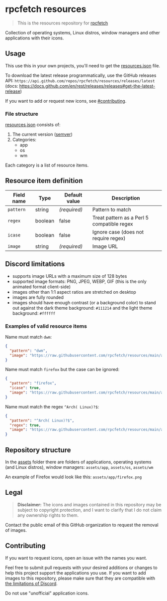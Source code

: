 # rpcfetch resources

> This is the resources repository for [rpcfetch](https://github.com/rpcfetch/rpcfetch)

Collection of operating systems, Linux distros, window managers and other applications with their icons.

## Usage

This use this in your own projects, you'll need to get the [resources.json](./resources.json) file.

To download the latest release programmatically, use the GitHub releases API: `https://api.github.com/repos/rpcfetch/resources/releases/latest` (docs: https://docs.github.com/en/rest/releases/releases#get-the-latest-release)

If you want to add or request new icons, see [#contributing](#contributing).

### File structure

[resources.json](./resources.json) consists of:
1. The current version ([semver](https://semver.org/))
2. Categories:
   - app
   - os
   - wm

Each category is a list of resource items.

## Resource item definition

| Field name | Type    | Default value | Description                                |
| ---------- | ------- | ------------- | ------------------------------------------ |
| `pattern`  | string  | *(required)*  | Pattern to match                           |
| `regex`    | boolean | false         | Treat pattern as a Perl 5 compatible regex |
| `icase`    | boolean | false         | Ignore case (does not require regex)       |
| `image`    | string  | *(required)*  | Image URL                                  |

## Discord limitations

- supports image URLs with a maximum size of 128 bytes
- supported image formats: PNG, JPEG, WEBP, GIF (this is the only animated format client-side)
- images other than 1:1 aspect ratios are stretched on desktop
- images are fully rounded
- images should have enough contrast (or a background color) to stand out against the dark theme background: `#111214` and the light theme background: `#ffffff`

### Examples of valid resource items

Name must match `dwm`:
```json
{
  "pattern": "dwm",
  "image": "https://raw.githubusercontent.com/rpcfetch/resources/main/assets/wm/dwm.png"
}
```

Name must match `firefox` but the case can be ignored:
```json
{
  "pattern": "firefox",
  "icase": true,
  "image": "https://raw.githubusercontent.com/rpcfetch/resources/main/assets/app/firefox.png"
}
```

Name must match the regex `^Arch( Linux)?$`:
```json
{
  "pattern": "^Arch( Linux)?$",
  "regex": true,
  "image": "https://raw.githubusercontent.com/rpcfetch/resources/main/assets/os/archlinux.png"
}
```

## Repository structure

In the [assets](./assets/) folder there are folders of applications, operating systems (and Linux distros), window managers: `assets/app`, `assets/os`, `assets/wm`

An example of Firefox would look like this: `assets/app/firefox.png`

## Legal

> **Disclaimer:** The icons and images contained in this repository may be subject to copyright protection, and I want to clarify that I do not claim any ownership rights to them.

Contact the public email of this GitHub organization to request the removal of images.

## Contributing

If you want to request icons, open an issue with the names you want.

Feel free to submit pull requests with your desired additions or changes to help this project support the applications you use. If you want to add images to this repository, please make sure that they are compatible with [the limitations of Discord](#discord-limitations).

Do not use "unofficial" application icons. 
